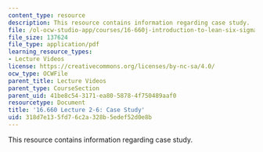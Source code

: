 ```yaml
---
content_type: resource
description: This resource contains information regarding case study.
file: /ol-ocw-studio-app/courses/16-660j-introduction-to-lean-six-sigma-methods-january-iap-2012/318d7e135fd76c2a328b5edef52d0e8b_MIT16_660JIAP12_2-6Case.pdf
file_size: 137624
file_type: application/pdf
learning_resource_types:
- Lecture Videos
license: https://creativecommons.org/licenses/by-nc-sa/4.0/
ocw_type: OCWFile
parent_title: Lecture Videos
parent_type: CourseSection
parent_uid: 41be8c54-3171-ea80-5878-4f750489aaf0
resourcetype: Document
title: '16.660 Lecture 2-6: Case Study'
uid: 318d7e13-5fd7-6c2a-328b-5edef52d0e8b
---
```

This resource contains information regarding case study.